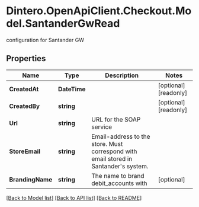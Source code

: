 # Dintero.OpenApiClient.Checkout.Model.SantanderGwRead
configuration for Santander GW 

## Properties

Name | Type | Description | Notes
------------ | ------------- | ------------- | -------------
**CreatedAt** | **DateTime** |  | [optional] [readonly] 
**CreatedBy** | **string** |  | [optional] [readonly] 
**Url** | **string** | URL for the SOAP service | 
**StoreEmail** | **string** | Email-address to the store. Must correspond with email stored in Santander&#39;s system. | 
**BrandingName** | **string** | The name to brand debit_accounts with | [optional] 

[[Back to Model list]](../README.md#documentation-for-models) [[Back to API list]](../README.md#documentation-for-api-endpoints) [[Back to README]](../README.md)

